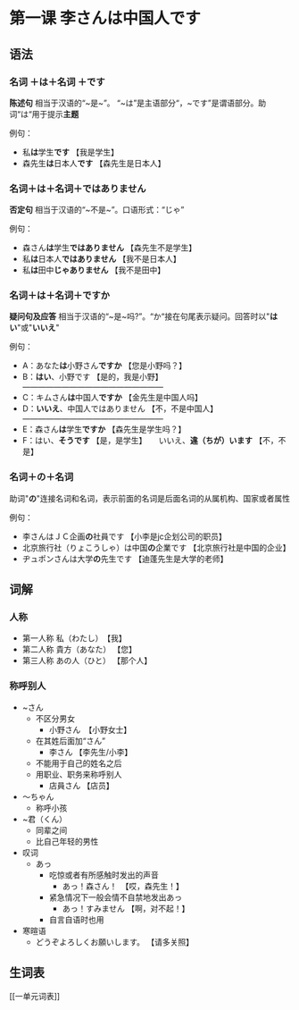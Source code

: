 # 第一课 李さんは中国人です
## 语法
### 名词 ＋は＋名词 ＋です
**陈述句**
相当于汉语的“~是~”。
“~は”是主语部分“，~です”是谓语部分。助词“は“用于提示**主题** 
 
例句：
- 私**は**学生**です** 【我是学生】
- 森先生**は**日本人**です** 【森先生是日本人】

### 名词＋は＋名词＋ではありません
**否定句**
相当于汉语的“~不是~”。口语形式：“じゃ”

例句：
- 森さん**は**学生**ではありません** 【森先生不是学生】
- 私**は**日本人**ではありません** 【我不是日本人】
- 私**は**田中**じゃありません** 【我不是田中】

### 名词＋は＋名词＋ですか
**疑问句及应答**
相当于汉语的“~是~吗?”。“か“接在句尾表示疑问。回答时以"**はい**"或"**いいえ**"

例句：
- A：あなた**は**小野さん**ですか** 【您是小野吗？】
- B：**はい**、小野です 【是的，我是小野】
——————————————————
- C：キムさん**は**中国人**ですか** 【金先生是中国人吗】
- D：**いいえ**、中国人ではありません 【不，不是中国人】
——————————————————
- E：森さん**は**学生**ですか** 【森先生是学生吗？】
- F：はい、**そうです** 【是，是学生】
　    いいえ、**違（ちが）います** 【不，不是】
	 
### 名词＋の＋名词
助词"**の**"连接名词和名词，表示前面的名词是后面名词的从属机构、国家或者属性

例句：
- 李さんはＪＣ企画**の**社員です 【小李是jc企划公司的职员】
- 北京旅行社（りょこうしゃ）は中国**の**企業です 【北京旅行社是中国的企业】
- ヂュポンさんは大学**の**先生です 【迪蓬先生是大学的老师】
	 
## 词解
### 人称
- 第一人称  私（わたし）　【我】
- 第二人称  貴方（あなた） 【您】
- 第三人称  あの人（ひと） 【那个人】

### 称呼别人
- ~さん
	- 不区分男女
		-  小野さん　【小野女士】
	- 在其姓后面加“さん”
		- 李さん 【李先生/小李】
	- 不能用于自己的姓名之后
	- 用职业、职务来称呼别人
		- 店員さん	【店员】
- ～ちゃん
	- 称呼小孩
- ~君（くん）
	- 同辈之间
	- 比自己年轻的男性
- 叹词
	- あっ
		- 吃惊或者有所感触时发出的声音
			- あっ！森さん！　【哎，森先生！】
		- 紧急情况下一般会情不自禁地发出あっ
			- あっ！すみません  【啊，对不起！】
		- 自言自语时也用
- 寒暄语
	- どうぞよろしくお願いします。 【请多关照】

## 生词表
[[一单元词表]]